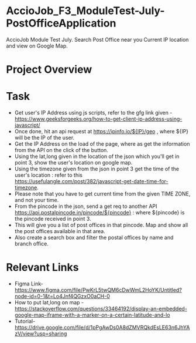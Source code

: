 # AccioJob_F3_ModuleTest-July-PostOfficeApplication
AccioJob Module Test July. Search Post Office near you Current IP location and view on Google Map.

# Project Overview
# Task
- Get user's IP Address using js scripts, refer to the gfg link given - https://www.geeksforgeeks.org/how-to-get-client-ip-address-using-javascript/
- Once done, hit an api request at https://ipinfo.io/${IP}/geo , where ${IP} will be the IP of the user.
- Get the IP Address on the load of the page, where as get the information from the API on the click of the button.
- Using the lat,long given in the location of the json which you'll get in point 3, show the user's location on google map.
- Using the timezone given from the json in point 3 get the time of the user's location : refer to this https://usefulangle.com/post/382/javascript-get-date-time-for-timezone.
- Please note that you have to get current time from the given TIME ZONE, and not your time.
- From the pincode in the json, send a get req to another API https://api.postalpincode.in/pincode/${pincode} : where ${pincode} is the pincode received in point 3.
- This will give you a list of post offices in that pincode. Map and show all the post offices available in that area.
- Also create a search box and filter the postal offices by name and branch office.
# Relevant Links
- Figma Link- https://www.figma.com/file/PwKrL5twQM6cDwWmL2HoYK/Untitled?node-id=0-1&t=Lo4Jnf4QGzxO0aCH-0
- How to put lat,long on map - https://stackoverflow.com/questions/33464192/display-an-embedded-google-map-iframe-with-a-marker-on-a-certain-latitude-and-lo
- Tutorial- https://drive.google.com/file/d/1pPgAwDs0A8dZMVRQkdEsLE63n6JhYAzV/view?usp=sharing
